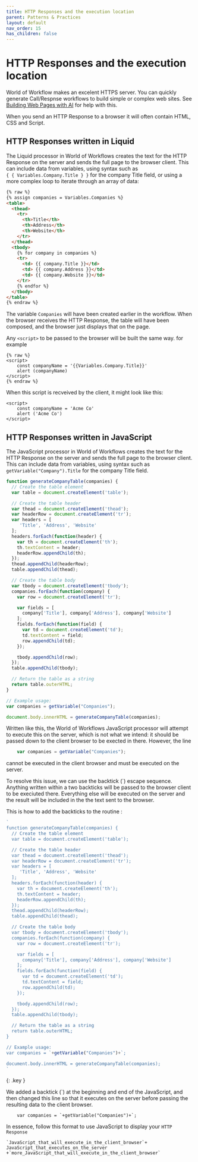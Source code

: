 ```yaml
---
title: HTTP Responses and the execution location
parent: Patterns & Practices
layout: default
nav_order: 15
has_children: false
---
```


# HTTP Responses and the execution location

World of Workflow makes an excelent HTTPS server.  You can quickly generate Call/Respnse workflows to build simple or complex web sites.  See [Building Web Pages with AI](../16_using_ai/websiteExamples.html) for help with this.

When you send an HTTP Response to a browser it will often contain HTML, CSS and Script.

## HTTP Responses written in Liquid

The Liquid processor in World of Workflows creates the text for the HTTP Response on the server and sends the full page to the browser client.  This can include data from variables, using syntax such as  
```{ { Variables.Company.Title } }```  for the company Title field, or using a more complex loop to iterate through an array of data:

```html
{% raw %}
{% assign companies = Variables.Companies %}
<table>
  <thead>
    <tr>
      <th>Title</th>
      <th>Address</th>
      <th>Website</th>
    </tr>
  </thead>
  <tbody>
    {% for company in companies %}
    <tr>
      <td> {{ company.Title }}</td>
      <td> {{ company.Address }}</td>
      <td> {{ company.Website }}</td>
    </tr>
    {% endfor %}
  </tbody>
</table>
{% endraw %}
```

The variable `Companies` will have been created earlier in the workflow.  When the browser receives the HTTP Response, the table will have been composed, and the browser just displays that on the page.

Any `<script>` to be passed to the browser will be built the same way.  for example

```
{% raw %}
<script>
    const companyName = '{{Variables.Company.Title}}'
    alert (companyName)
</script>
{% endraw %}
```

When this script is recveived by the client, it might look like this:
```
<script>
    const companyName = 'Acme Co'
    alert ('Acme Co')
</script>
```

## HTTP Responses written in JavaScript

The JavaScript processor in World of Workflows creates the text for the HTTP Response on the server and sends the full page to the browser client.  This can include data from variables, using syntax such as ``` getVariable("Company").Title``` for the company Title field.

```javascript
function generateCompanyTable(companies) {
  // Create the table element
  var table = document.createElement('table');

  // Create the table header
  var thead = document.createElement('thead');
  var headerRow = document.createElement('tr');
  var headers = [
     'Title', 'Address', 'Website'
  ];
  headers.forEach(function(header) {
    var th = document.createElement('th');
    th.textContent = header;
    headerRow.appendChild(th);
  });
  thead.appendChild(headerRow);
  table.appendChild(thead);

  // Create the table body
  var tbody = document.createElement('tbody');
  companies.forEach(function(company) {
    var row = document.createElement('tr');

    var fields = [
      company['Title'], company['Address'], company['Website']
    ];
    fields.forEach(function(field) {
      var td = document.createElement('td');
      td.textContent = field;
      row.appendChild(td);
    });

    tbody.appendChild(row);
  });
  table.appendChild(tbody);

  // Return the table as a string
  return table.outerHTML;
}

// Example usage:
var companies = getVariable("Companies");

document.body.innerHTML = generateCompanyTable(companies);
```

Written like this, the World of Workflows JavaScript processor will attempt to execute this on the server, which is not what we intend: it should be passed down to the client browser to be exected in there.  However, the line  
```JavaScript
    var companies = getVariable("Companies");
```

cannot be executed in the client browser and must be executed on the server.

To resolve this issue, we can use the backtick (`) escape sequence.  Anything written within a two backticks will be passed to the browser client to be execiuted there.  Everything else will be executed on the server and the result will be included in the the text sent to the browser.

This is how to add the backticks to the routine :

```javascript
`
function generateCompanyTable(companies) {
  // Create the table element
  var table = document.createElement('table');

  // Create the table header
  var thead = document.createElement('thead');
  var headerRow = document.createElement('tr');
  var headers = [
     'Title', 'Address', 'Website'
  ];
  headers.forEach(function(header) {
    var th = document.createElement('th');
    th.textContent = header;
    headerRow.appendChild(th);
  });
  thead.appendChild(headerRow);
  table.appendChild(thead);

  // Create the table body
  var tbody = document.createElement('tbody');
  companies.forEach(function(company) {
    var row = document.createElement('tr');

    var fields = [
      company['Title'], company['Address'], company['Website']
    ];
    fields.forEach(function(field) {
      var td = document.createElement('td');
      td.textContent = field;
      row.appendChild(td);
    });

    tbody.appendChild(row);
  });
  table.appendChild(tbody);

  // Return the table as a string
  return table.outerHTML;
}

// Example usage:
var companies = `+getVariable("Companies")+`;

document.body.innerHTML = generateCompanyTable(companies);
`
```

{: .key }

We added a backtick (`) at the beginning and end of the JavaScript, and then changed this line so that it executes on the server before passing the resulting data to the client browser.
```
    var companies = `+getVariable("Companies")+`;
```

In essence, follow this format to use JavaScript to display your `HTTP Response`  

```
`JavaScript_that_will_execute_in_the_client_browser`+  
JavaScript_that_executes_on_the_server  
+`more_JavaScript_that_will_execute_in_the_client_browser`

```